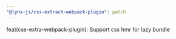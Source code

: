 ```yaml
---
"@lynx-js/css-extract-webpack-plugin": patch
---
```


feat(css-extra-webpack-plugin): Support css hmr for lazy bundle
